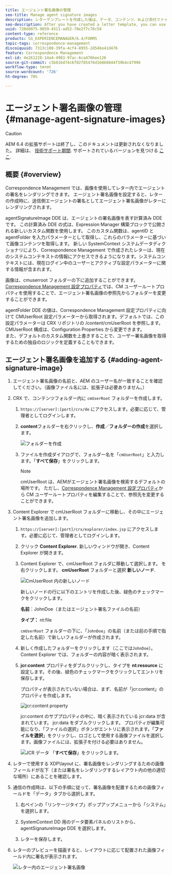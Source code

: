 ```yaml
---
title: エージェント署名画像の管理
seo-title: Manage agent signature images
description: レターテンプレートを作成した後は、データ、コンテンツ、および添付ファイルを管理することで、それを使用してAEM Formsで通信を作成できます。
seo-description: After you have created a letter template, you can use it to create correspondence in AEM Forms by managing data, content, and attachments.
uuid: 720dd075-9059-4311-ad52-70e2f7c76c58
content-type: reference
products: SG_EXPERIENCEMANAGER/6.4/FORMS
topic-tags: correspondence-management
discoiquuid: 7313c108-39fa-4cf4-8955-2d54be41d476
feature: Correspondence Management
exl-id: 4e261228-14a4-4983-97ac-6ca476bee126
source-git-commit: c5b816d74c6f02f85476d16868844f39b4c47996
workflow-type: tm+mt
source-wordcount: '726'
ht-degree: 70%

---
```


# エージェント署名画像の管理 {#manage-agent-signature-images}

>[!CAUTION]
>
>AEM 6.4 の拡張サポートは終了し、このドキュメントは更新されなくなりました。 詳細は、 [技術サポート期間](https://helpx.adobe.com/jp/support/programs/eol-matrix.html). サポートされているバージョンを見つける [ここ](https://experienceleague.adobe.com/docs/?lang=ja).

## 概要 {#overview}

Correspondence Management では、画像を使用してレター内でエージェントの署名をレンダリングできます。 エージェント署名画像を設定すると、レターの作成時に、送信側エージェントの署名としてエージェント署名画像がレターにレンダリングされます。

agentSignatureImage DDE は、エージェントの署名画像を表す計算済み DDE です。 この計算済み DDE の式は、Expression Manager 構築ブロックで公開される新しいカスタム関数を使用します。 このカスタム関数は、agentID と agentFolder を入力パラメーターとして取得し、これらのパラメーターに基づいて画像コンテンツを取得します。 新しい SystemContext システムデータディクショナリにより、Correspondence Management で作成されたレターは、現在のシステムコンテキストの情報にアクセスできるようになります。システムコンテキストには、現在ログイン中のユーザーとアクティブな設定パラメーターに関する情報が含まれます。

画像は、cmuserroot フォルダーの下に追加することができます。[Correspondence Management 設定プロパティ](/help/forms/using/cm-configuration-properties.md)では、CM ユーザールートプロパティを使用することで、エージェント署名画像の参照先からフォルダーを変更することができます。

agentFolder DDE の値は、Correspondence Management 設定プロパティに向けて CMUserRoot 設定パラメーターから取得されます。デフォルトでは、この設定パラメーターは CRX リポジトリの /content/cmUserRoot を参照します。CMUserRoot 構成は、Configuration Properties から変更できます。
\
また、デフォルトのカスタム関数を上書きすることで、ユーザー署名画像を取得するための独自のロジックを定義することもできます。

## エージェント署名画像を追加する {#adding-agent-signature-image}

1. エージェント署名画像の名前と、AEM のユーザー名が一致することを確認してください。（画像ファイル名には、拡張子は必要ありません。）
1. CRX で、コンテンツフォルダー内に `cmUserRoot` フォルダーを作成します。

   1. `https://[server]:[port]/crx/de` にアクセスします。必要に応じて、管理者としてログインします。

   1. **content**&#x200B;フォルダーを右クリックし、**作成**／**フォルダーの作成**&#x200B;を選択します。

      ![フォルダーを作成](assets/1_createnode_cmuserroot.png)

   1. ファイルを作成ダイアログで、フォルダー名を「`cmUserRoot`」と入力します。「**すべて保存**」をクリックします。

      >[!NOTE]
      >
      >cmUserRoot は、AEMがエージェント署名画像を検索するデフォルトの場所です。 ただし、[Correspondence Management 設定プロパティ](/help/forms/using/cm-configuration-properties.md)から CM ユーザールートプロパティを編集することで、参照先を変更することができます。

1. Content Explorer で cmUserRoot フォルダーに移動し、その中にエージェント署名画像を追加します。

   1. `https://[server]:[port]/crx/explorer/index.jsp` にアクセスします。必要に応じて、管理者としてログインします。
   1. クリック **Content Explorer**. 新しいウィンドウが開き、Content Explorer が開きます。
   1. Content Explorer で、cmUserRoot フォルダに移動して選択します。 を右クリックします。 **cmUserRoot** フォルダーと選択 **新しいノード**.

      ![CmUserRoot 内の新しいノード](assets/2_cmuserroot_newnode.png)

      新しいノードの行に以下のエントリを作成した後、緑色のチェックマークをクリックします。

      **名前**：JohnDoe（またはエージェント署名ファイルの名前）

      **タイプ：** nt:file

      `cmUserRoot` フォルダーの下に、「`JohnDoe`」の名前（または前の手順で指定した名前）で新しいフォルダーが作成されます。

   1. 新しく作成したフォルダーをクリックします（ここでは`JohnDoe`）。Content Explorer では、フォルダーの内容が暗く表示されます。

   1. **jcr:content** プロパティをダブルクリックし、タイプを **nt:resource** に設定します。その後、緑色のチェックマークをクリックしてエントリを保存します。

      プロパティが表示されていない場合は、まず、名前が「jcr:content」のプロパティを作成します。

      ![jcr:content property](assets/3_jcrcontentntresource.png)

      jcr:content のサブプロパティの中に、暗く表示されている jcr:data が含まれています。 jcr:data をダブルクリックします。 プロパティが編集可能になり、「ファイルの選択」ボタンがエントリに表示されます。「**ファイルを選択**」をクリックし、ロゴとして使用する画像ファイルを選択します。画像ファイルには、拡張子を付ける必要はありません。

      ![JCR データ](assets/5_jcrdata.png)
   「**すべて保存**」をクリックします。

1. レターで使用する XDP\layout に、署名画像をレンダリングするための画像フィールドが左下（または署名をレンダリングするレイアウト内の他の適切な場所）にあることを確認します。
1. 通信の作成時は、以下の手順に従って、署名画像を配置するための画像フィールドを「データ」タブから選択します。

   1. 右ペインの「リンケージタイプ」ポップアップメニューから「システム」を選択します。

   1. SystemContext DD 用のデータ要素パネルのリストから、agentSignatureImage DDE を選択します。

   1. レターを保存します。

1. レターのプレビューを描画すると、レイアウトに応じて配置された画像フィールド内に署名が表示されます。

   ![レター内のエージェント署名画像](assets/letterwithsignature.png)
